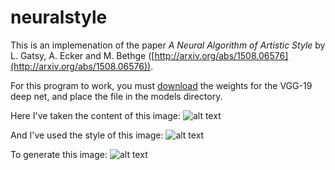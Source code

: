 # neuralstyle

This is an implemenation of the paper *A Neural Algorithm of Artistic Style* by L. Gatsy, A. Ecker and M. Bethge ([http://arxiv.org/abs/1508.06576](http://arxiv.org/abs/1508.06576)).

For this program to work, you must [download](https://s3.amazonaws.com/lasagne/recipes/pretrained/imagenet/vgg19.pkl) the weights for the VGG-19 deep net, and place the file in the models directory.

Here I've taken the content of this image:
![alt text](https://raw.githubusercontent.com/lhannest/neuralstyle/master/images/big_photo.jpg=650x430)

And I've used the style of this image:
![alt text](https://raw.githubusercontent.com/lhannest/neuralstyle/master/images/big_art.jpg=650x430)

To generate this image:
![alt text](https://raw.githubusercontent.com/lhannest/neuralstyle/master/images/results/result2.png=650x430)
